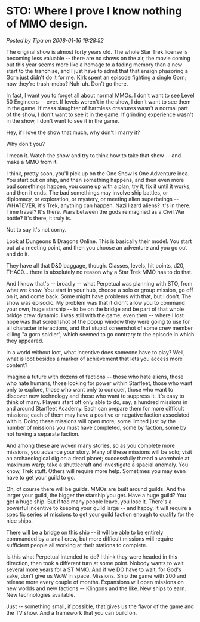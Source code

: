 # STO: Where I prove I know nothing of MMO design.

*Posted by Tipa on 2008-01-16 19:28:52*

The original show is almost forty years old. The whole Star Trek license is becoming less valuable -- there are no shows on the air, the movie coming out this year seems more like a homage to a fading memory than a new start to the franchise, and I just have to admit that that ensign phasoring a Gorn just didn't do it for me. Kirk spent an episode fighting a single Gorn; now they're trash-mobs? Nuh-uh. Don't go there.

In fact, I want you to forget all about normal MMOs. I don't want to see Level 50 Engineers -- ever. If levels weren't in the show, I don't want to see them in the game. If mass slaughter of harmless creatures wasn't a normal part of the show, I don't want to see it in the game. If grinding experience wasn't in the show, I don't want to see it in the game.

Hey, if I love the show that much, why don't I marry it?

Why don't you?

I mean it. Watch the show and try to think how to take that show -- and make a MMO from it.

I think, pretty soon, you'll pick up on the One Show is One Adventure idea. You start out on ship, and then something happens, and then even more bad somethings happen, you come up with a plan, try it, fix it until it works, and then it ends. The bad somethings may involve ship battles, or diplomacy, or exploration, or mystery, or meeting alien superbeings -- WHATEVER, it's Trek, anything can happen. Nazi lizard aliens? It's in there. Time travel? It's there. Wars between the gods reimagined as a Civil War battle? It's there, it truly is.

Not to say it's not corny. 

Look at Dungeons & Dragons Online. This is basically their model. You start out at a meeting point, and then you choose an adventure and you go out and do it. 

They have all that D&D baggage, though. Classes, levels, hit points, d20, THAC0... there is absolutely no reason why a Star Trek MMO has to do that.

And I know that's -- broadly -- what Perpetual was planning with STO, from what we know. You start in your hub, choose a solo or group mission, go off on it, and come back. Some might have problems with that, but I don't. The show was episodic. My problem was that it didn't allow you to command your own, huge starship -- to be on the bridge and be part of that whole bridge crew dynamic. I was still with the game, even then -- where I lost hope was that screenshot of the popup window they were going to use for all character interactions, and that stupid screenshot of some crew member killing "a gorn soldier", which seemed to go contrary to the episode in which they appeared.

In a world without loot, what incentive does someone have to play? Well, what is loot besides a marker of achievement that lets you access more content?

Imagine a future with dozens of factions -- those who hate aliens, those who hate humans, those looking for power within Starfleet, those who want only to explore, those who want only to conquer, those who want to discover new technology and those who want to suppress it. It's easy to think of many. Players start off only able to do, say, a hundred missions in and around Starfleet Academy. Each can prepare them for more difficult missions; each of them may have a positive or negative faction associated with it. Doing these missions will open more; some limited just by the number of missions you must have completed, some by faction, some by not having a separate faction.

And among these are woven many stories, so as you complete more missions, you advance your story. Many of these missions will be solo; visit an archaeological dig on a dead planet; successfully thread a wormhole at maximum warp; take a shuttlecraft and investigate a spacial anomaly. You know, Trek stuff. Others will require more help. Sometimes you may even have to get your guild to go.

Oh, of course there will be guilds. MMOs are built around guilds. And the larger your guild, the bigger the starship you get. Have a huge guild? You get a huge ship. But if too many people leave, you lose it. There's a powerful incentive to keeping your guild large -- and happy. It will require a specific series of missions to get your guild faction enough to qualify for the nice ships.

There will be a bridge on this ship -- it will be able to be entirely commanded by a small crew, but more difficult missions will require sufficient people all working at their stations to complete.

Is this what Perpetual intended to do? I think they were headed in this direction, then took a different turn at some point. Nobody wants to wait several more years for a ST MMO. And if we DO have to wait, for God's sake, don't give us WoW in space. Missions. Ship the game with 200 and release more every couple of months. Expansions will open missions on new worlds and new factions -- Klingons and the like. New ships to earn. New technologies available.

Just -- something small, if possible, that gives us the flavor of the game and the TV show. And a framework that you can build on.

